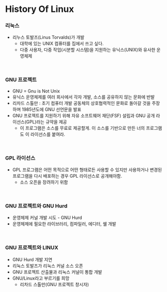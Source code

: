 # History Of Linux 

### 리눅스
- 리누스 토발즈(Linus Torvalds)가 개발
    - 대학에 있는 UNIX 컴퓨터를 집에서 쓰고 싶다.
    - 다중 사용자, 다중 작업(시분할 시스템)을 지원하는 유닉스(UNIX)와 유사한 운영체제

<br>

### GNU 프로젝트
- GNU = Gnu is Not Unix
- 유닉스 운영체제를 여러 회사에서 각자 개발, 소스를 공유하지 않는 문화에 반발
- 리차드 스톨만 : 초기 컴퓨터 개발 공동체의 상호협력적인 문화로 돌아갈 것을 주장하며 1985년도에 GNU 선언문을 발표
- GNU 프로젝트를 지원하기 위해 자유 소프트웨어 재단(FSF) 설립과 GNU 공개 라이선스(GPL)라는 규약을 제공
    - 이 프로그램은 소스를 무료로 제공할게. 이 소스를 기반으로 만든 너의 프로그램도 이 라이선스를 붙여라.

<br>

### GPL 라이선스
- GPL 프로그램은 어떤 목적으로 어떤 형태로든 사용할 수 있지만 사용하거나 변경된 프로그램을 다시 배포하는 경우 GPL 라이선스로 공개해야함.
    - 소스 오픈을 장려하기 위함
    
<br>

### GNU 프로젝트와 GNU Hurd
- 운영체제 커널 개발 시도 - GNU Hurd
- 운영체제에 필요한 라이브러리, 컴파일러, 에디터, 쉘 개발

<br>

### GNU 프로젝트와 LINUX
- GNU Hurd 개발 지연
- 리눅스 토발즈가 리눅스 커널 소스 오픈
- GNU 프로젝트 산출물과 리눅스 커널이 통합 개발
- GNU/Linux라고 부르기를 희망
    - 리차드 스톨만(GNU 프로젝트 창시자)